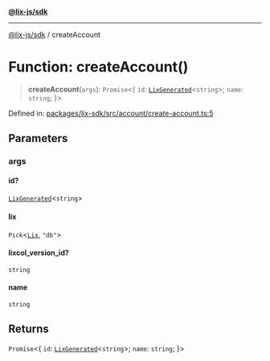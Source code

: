 [**@lix-js/sdk**](../README.md)

***

[@lix-js/sdk](../README.md) / createAccount

# Function: createAccount()

> **createAccount**(`args`): `Promise`\<\{ `id`: [`LixGenerated`](../type-aliases/LixGenerated.md)\<`string`\>; `name`: `string`; \}\>

Defined in: [packages/lix-sdk/src/account/create-account.ts:5](https://github.com/opral/monorepo/blob/f6145848c50035d05b8b3729072a23a67228ebc3/packages/lix-sdk/src/account/create-account.ts#L5)

## Parameters

### args

#### id?

[`LixGenerated`](../type-aliases/LixGenerated.md)\<`string`\>

#### lix

`Pick`\<[`Lix`](../type-aliases/Lix.md), `"db"`\>

#### lixcol_version_id?

`string`

#### name

`string`

## Returns

`Promise`\<\{ `id`: [`LixGenerated`](../type-aliases/LixGenerated.md)\<`string`\>; `name`: `string`; \}\>

